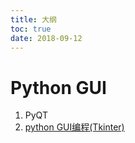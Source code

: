 ```yaml
---
title: 大纲
toc: true
date: 2018-09-12
---
```



# Python GUI

1. PyQT
2. [python GUI编程(Tkinter)](https://www.w3cschool.cn/python/python-gui-tkinter.html)
